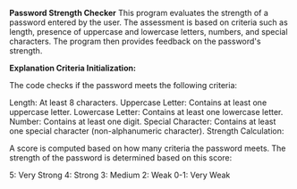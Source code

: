 **Password Strength Checker**
This program evaluates the strength of a password entered by the user. The assessment is based on criteria such as length, presence of uppercase and lowercase letters, numbers, and special characters. The program then provides feedback on the password's strength.

**Explanation
Criteria Initialization:**

The code checks if the password meets the following criteria:

Length: At least 8 characters.
Uppercase Letter: Contains at least one uppercase letter.
Lowercase Letter: Contains at least one lowercase letter.
Number: Contains at least one digit.
Special Character: Contains at least one special character (non-alphanumeric character).
Strength Calculation:

A score is computed based on how many criteria the password meets. The strength of the password is determined based on this score:

5: Very Strong
4: Strong
3: Medium
2: Weak
0-1: Very Weak
